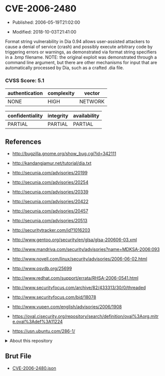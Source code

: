 # CVE-2006-2480

- Published: 2006-05-19T21:02:00

- Modified: 2018-10-03T21:41:00

Format string vulnerability in Dia 0.94 allows user-assisted attackers to cause a denial of service (crash) and possibly execute arbitrary code by triggering errors or warnings, as demonstrated via format string specifiers in a .bmp filename.  NOTE: the original exploit was demonstrated through a command line argument, but there are other mechanisms for input that are automatically processed by Dia, such as a crafted .dia file.

### CVSS Score: **5.1**

| authentication | complexity | vector |
| --- | --- | --- |
| NONE | HIGH | NETWORK |

| confidentiality | integrity | availability |
| --- | --- | --- |
| PARTIAL | PARTIAL | PARTIAL |

## References

* http://bugzilla.gnome.org/show_bug.cgi?id=342111

* http://kandangjamur.net/tutorial/dia.txt

* http://secunia.com/advisories/20199

* http://secunia.com/advisories/20254

* http://secunia.com/advisories/20339

* http://secunia.com/advisories/20422

* http://secunia.com/advisories/20457

* http://secunia.com/advisories/20513

* http://securitytracker.com/id?1016203

* http://www.gentoo.org/security/en/glsa/glsa-200606-03.xml

* http://www.mandriva.com/security/advisories?name=MDKSA-2006:093

* http://www.novell.com/linux/security/advisories/2006-06-02.html

* http://www.osvdb.org/25699

* http://www.redhat.com/support/errata/RHSA-2006-0541.html

* http://www.securityfocus.com/archive/82/433313/30/0/threaded

* http://www.securityfocus.com/bid/18078

* http://www.vupen.com/english/advisories/2006/1908

* https://oval.cisecurity.org/repository/search/definition/oval%3Aorg.mitre.oval%3Adef%3A11224

* https://usn.ubuntu.com/286-1/

<details>
<summary>About this repository</summary> 

  This repository is part of the project [Live Hack CVE](https://github.com/Live-Hack-CVE). Main website can be found [www.live-hack.org](https://www.live-hack.org) 
  
  Made by [Sn0wAlice](https://github.com/Sn0wAlice) for the people that care about security and need to have a feed of the latest CVEs. Hope you enjoy it, don't forget to star the repo and follow me on [Twitter](https://twitter.com/Sn0wAlice) and [Github](https://github.com/Sn0wAlice). And that is my [personnal website](https://www.alice-snow.me/)

  - [Home Page](https://github.com/Live-Hack-CVE)
  - [Framework](https://github.com/Live-Hack-CVE/cve-framework)
  - [CVE database](https://github.com/Live-Hack-CVE/full_database)
  - [Changelog](https://github.com/Live-Hack-CVE/Changelog)
</details>

## Brut File

* [CVE-2006-2480.json](https://raw.githubusercontent.com/Live-Hack-CVE/full_database/main/cves/2006/CVE-2006-2480.json)


